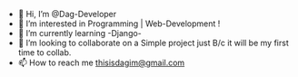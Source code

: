 - 👋 Hi, I’m @Dag-Developer
- 👀 I’m interested in Programming | Web-Development !
- 🌱 I’m currently learning  -Django-
- 💞️ I’m looking to collaborate on a Simple project just B/c it will be my first time to collab.
- 📫 How to reach me thisisdagim@gmail.com

<!---
Dag-developer/Dag-developer is a ✨ special ✨ repository because its `README.md` (this file) appears on your GitHub profile.
You can click the Preview link to take a look at your changes.
--->
